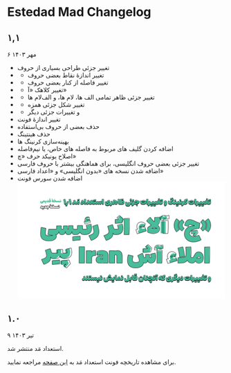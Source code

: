 # Estedad Mad Changelog


## ۱,۱

۶ مهر ۱۴۰۳
- تغییر جزئی طراحی بسیاری از حروف
- - تغییر اندازۀ نقاط بعضی حروف
- - تغییر فاصله از کنار بعضی حروف
- - تغییر کلاهک «آ»
- - تغییر جزئی ظاهر تمامی الف ها، لام ها، و الف‌لام ها
- - تغییر شکل جزئی همزه
- - و تغییرات جزئی دیگر
- تغییر اندازۀ فونت
- حذف بعضی از حروف بی‌استفاده
- حذف هینتینگ
- بهینه‌سازی کرنینگ ها
- اضافه کردن گلیف های مربوط به فاصله های خاص، یا نیم‌فاصله
- اصلاح یونیکد حرف «چ»
- تغییر جزئی بعضی حروف انگلیسی، برای هماهنگی بیشتر با حروف فارسی
- اضافه شدن نسخه های «بدون انگلیسی» و «اعداد فارسی»
- اضافه شدن سورس فونت
![1.1v](documentation/changelog/1.1v.png)


## ۱.۰
۹ تیر ۱۴۰۳

استعداد مَد منتشر شد.


برای مشاهده تاریخچه فونت استعداد مَد به [این صفحه](https://github.com/MDarvishi5124/Estedad-Mad/CHANGELOG.md) مراجعه نمایید.
